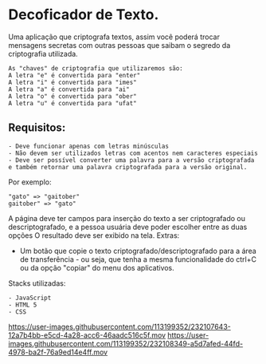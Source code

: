 # Decoficador de Texto.

Uma aplicação que criptografa textos, assim você poderá trocar mensagens secretas com outras pessoas que saibam o segredo da criptografia utilizada.

```
As "chaves" de criptografia que utilizaremos são:
A letra "e" é convertida para "enter"
A letra "i" é convertida para "imes"
A letra "a" é convertida para "ai"
A letra "o" é convertida para "ober"
A letra "u" é convertida para "ufat"
```

## Requisitos:
```
- Deve funcionar apenas com letras minúsculas
- Não devem ser utilizados letras com acentos nem caracteres especiais
- Deve ser possível converter uma palavra para a versão criptografada e também retornar uma palavra criptografada para a versão original.
```

Por exemplo:
```
"gato" => "gaitober"
gaitober" => "gato"
```

A página deve ter campos para inserção do texto a ser criptografado ou descriptografado, e a pessoa usuária deve poder escolher entre as duas opções
O resultado deve ser exibido na tela.
Extras:
- Um botão que copie o texto criptografado/descriptografado para a área de transferência - ou seja, que tenha a mesma funcionalidade do ctrl+C ou da opção "copiar" do menu dos aplicativos.

Stacks utilizadas:
```
- JavaScript
- HTML 5
- CSS
```


https://user-images.githubusercontent.com/113199352/232107643-12a7b4bb-e5cd-4a28-acc6-46aadc516c5f.mov
https://user-images.githubusercontent.com/113199352/232108349-a5d7afed-44fd-4978-ba2f-76a9ed14e4ff.mov

